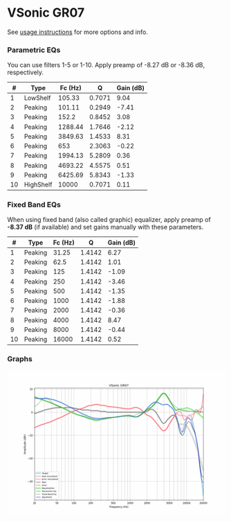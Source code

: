 # VSonic GR07
See [usage instructions](https://github.com/jaakkopasanen/AutoEq#usage) for more options and info.

### Parametric EQs
You can use filters 1-5 or 1-10. Apply preamp of -8.27 dB or -8.36 dB, respectively.

|   # | Type      |   Fc (Hz) |      Q |   Gain (dB) |
|-----|-----------|-----------|--------|-------------|
|   1 | LowShelf  |    105.33 | 0.7071 |        9.04 |
|   2 | Peaking   |    101.11 | 0.2949 |       -7.41 |
|   3 | Peaking   |    152.2  | 0.8452 |        3.08 |
|   4 | Peaking   |   1288.44 | 1.7646 |       -2.12 |
|   5 | Peaking   |   3849.63 | 1.4533 |        8.31 |
|   6 | Peaking   |    653    | 2.3063 |       -0.22 |
|   7 | Peaking   |   1994.13 | 5.2809 |        0.36 |
|   8 | Peaking   |   4693.22 | 4.5575 |        0.51 |
|   9 | Peaking   |   6425.69 | 5.8343 |       -1.33 |
|  10 | HighShelf |  10000    | 0.7071 |        0.11 |

### Fixed Band EQs
When using fixed band (also called graphic) equalizer, apply preamp of **-8.37 dB** (if available) and set gains manually with these parameters.

|   # | Type    |   Fc (Hz) |      Q |   Gain (dB) |
|-----|---------|-----------|--------|-------------|
|   1 | Peaking |     31.25 | 1.4142 |        6.27 |
|   2 | Peaking |     62.5  | 1.4142 |        1.01 |
|   3 | Peaking |    125    | 1.4142 |       -1.09 |
|   4 | Peaking |    250    | 1.4142 |       -3.46 |
|   5 | Peaking |    500    | 1.4142 |       -1.35 |
|   6 | Peaking |   1000    | 1.4142 |       -1.88 |
|   7 | Peaking |   2000    | 1.4142 |       -0.36 |
|   8 | Peaking |   4000    | 1.4142 |        8.47 |
|   9 | Peaking |   8000    | 1.4142 |       -0.44 |
|  10 | Peaking |  16000    | 1.4142 |        0.52 |

### Graphs
![](./VSonic%20GR07.png)
